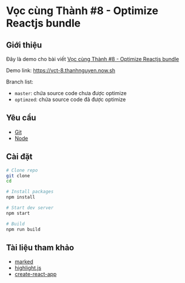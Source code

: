 # Vọc cùng Thành #8 - Optimize Reactjs bundle

## Giới thiệu

Đây là demo cho bài viết [Vọc cùng Thành #8 - Optimize Reactjs bundle][post]

Demo link: https://vct-8.thanhnguyen.now.sh

Branch list:

- `master`: chứa source code chưa được optimize
- `optimzed`: chứa source code đã được optimize

## Yêu cầu

- [Git][git]
- [Node][node]

## Cài đặt

```bash
# Clone repo
git clone
cd

# Install packages
npm install

# Start dev server
npm start

# Build
npm run build
```

## Tài liệu tham khảo

- [marked][marked]
- [highlight.js][highlight]
- [create-react-app][create-react-app]

[git]: https://git-scm.com/
[node]: https://nodejs.org
[marked]: https://marked.js.org
[highlight]: https://highlightjs.org
[post]: https://devnow.vn/?p=3077
[create-react-app]: https://github.com/facebook/create-react-app
